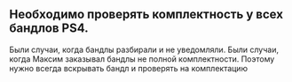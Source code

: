 ## Необходимо проверять комплектность у всех бандлов PS4. 
Были случаи, когда бандлы разбирали и не уведомляли. 
Были случаи, когда Максим заказывал бандлы не полной комплектности.
Поэтому нужно всегда вскрывать бандл и проверять на комплектацию
